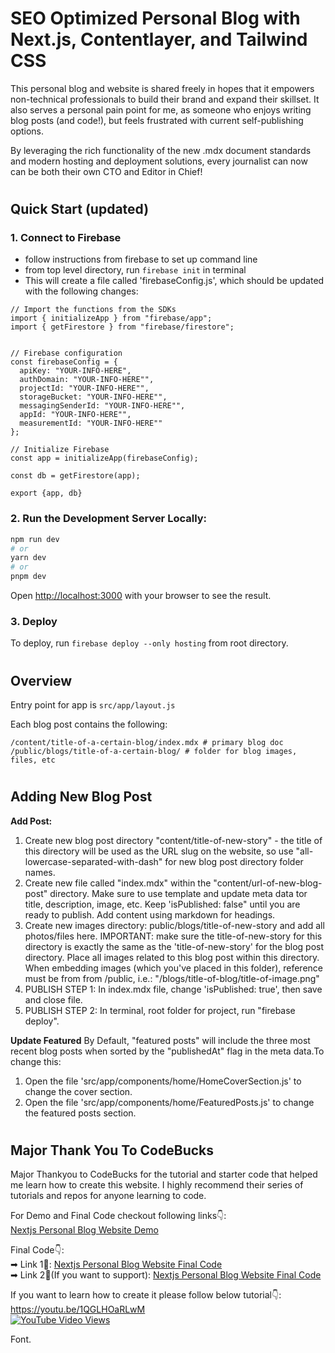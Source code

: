 # SEO Optimized Personal Blog with Next.js, Contentlayer, and Tailwind CSS 
This personal blog and website is shared freely in hopes that it empowers non-technical professionals to build their brand and expand their skillset.  It also serves a personal pain point for me, as someone who enjoys writing blog posts (and code!), but feels frustrated with current self-publishing options.

By leveraging the rich functionality of the new .mdx document standards and modern hosting and deployment solutions, every journalist can now can be both their own CTO and Editor in Chief!

#
## Quick Start (updated)

### 1. Connect to Firebase
- follow instructions from firebase to set up command line
- from top level directory, run `firebase init` in terminal
- This will create a file called 'firebaseConfig.js', which should be updated with the following changes:
```
// Import the functions from the SDKs
import { initializeApp } from "firebase/app";
import { getFirestore } from "firebase/firestore";


// Firebase configuration
const firebaseConfig = {
  apiKey: "YOUR-INFO-HERE",
  authDomain: "YOUR-INFO-HERE"",
  projectId: "YOUR-INFO-HERE"",
  storageBucket: "YOUR-INFO-HERE"",
  messagingSenderId: "YOUR-INFO-HERE"",
  appId: "YOUR-INFO-HERE"",
  measurementId: "YOUR-INFO-HERE""
};

// Initialize Firebase
const app = initializeApp(firebaseConfig);

const db = getFirestore(app);

export {app, db}
```


### 2. Run the Development Server Locally:

```bash
npm run dev
# or
yarn dev
# or
pnpm dev
```

Open [http://localhost:3000](http://localhost:3000) with your browser to see the result.


### 3.  Deploy
To deploy, run `firebase deploy --only hosting` from root directory.

#
## Overview
Entry point for app is `src/app/layout.js`

Each blog post contains the following:
```
/content/title-of-a-certain-blog/index.mdx # primary blog doc
/public/blogs/title-of-a-certain-blog/ # folder for blog images, files, etc

``` 

#
## Adding New Blog Post
**Add Post:**

1. Create new blog post directory "content/title-of-new-story" - the title of this directory will be used as the URL slug on the website, so use "all-lowercase-separated-with-dash" for new blog post directory folder names.
2. Create new file called "index.mdx" within the "content/url-of-new-blog-post" directory. Make sure to use template and update meta data tor title, description, image, etc.  Keep 'isPublished: false" until you are ready to publish. Add content using markdown for headings.
3. Create new images directory: public/blogs/title-of-new-story and add all photos/files here. IMPORTANT: make sure the title-of-new-story for this directory is exactly the same as the 'title-of-new-story' for the blog post directory. Place all images related to this blog post within this directory.  When embedding images (which you've placed in this folder), reference must be from from /public, i.e.: "/blogs/title-of-blog/title-of-image.png"
4. PUBLISH STEP 1: In index.mdx file, change 'isPublished: true', then save and close file.
5. PUBLISH STEP 2: In terminal, root folder for project, run "firebase deploy".
    
**Update Featured**
By Default, "featured posts" will include the three most recent blog posts when sorted by the "publishedAt" flag in the meta data.To change this:
1. Open the file 'src/app/components/home/HomeCoverSection.js' to change the cover section.
2. Open the file 'src/app/components/home/FeaturedPosts.js' to change the featured posts section.


#
## Major Thank You To CodeBucks

Major Thankyou to CodeBucks for the tutorial and starter code that helped me learn how to create this website.  I highly recommend their series of tutorials and repos for anyone learning to code.

For Demo and Final Code checkout following links👇: <br />
[Nextjs Personal Blog Website Demo](https://create-blog-with-nextjs.vercel.app/) <br />

Final Code👇: <br />
➡ Link 1💚: [Nextjs Personal Blog Website Final Code](https://github.com/codebucks27/Nextjs-tailwindcss-blog-template) <br />
➡ Link 2💚(If you want to support): [Nextjs Personal Blog Website Final Code](https://codebucks.gumroad.com/l/ypzlu) <br />

If you want to learn how to create it please follow below tutorial👇: <br />
https://youtu.be/1QGLHOaRLwM <br />
[![YouTube Video Views](https://img.shields.io/youtube/views/1QGLHOaRLwM?style=social)](https://youtu.be/1QGLHOaRLwM)<br />


Font.

